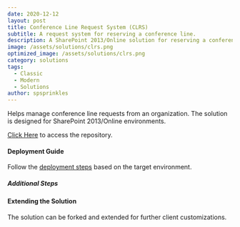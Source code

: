 ```yaml
---
date: 2020-12-12
layout: post
title: Conference Line Request System (CLRS)
subtitle: A request system for reserving a conference line.
description: A SharePoint 2013/Online solution for reserving a conference line.
image: /assets/solutions/clrs.png
optimized_image: /assets/solutions/clrs.png
category: solutions
tags:
  - Classic
  - Modern
  - Solutions
author: spsprinkles
---
```


Helps manage conference line requests from an organization. The solution is designed for SharePoint 2013/Online environments.

[Click Here](https://github.com/spsprinkles/clrs) to access the repository.

#### Deployment Guide

Follow the [deployment steps](/jump-start-projects/overview/deployment) based on the target environment.

##### Additional Steps

#### Extending the Solution

The solution can be forked and extended for further client customizations.